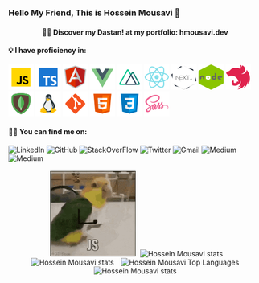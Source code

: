 <!--**hossein13m/hossein13m** is a ✨ _special_ ✨ repository because its `README.md` (this file) appears on your GitHub profile.
Here are some ideas to get you started:
- 🔭 I’m currently working on ...
- 🌱 I’m currently learning ...
- 👯 I’m looking to collaborate on ...
- 🤔 I’m looking for help with ...
- 💬 Ask me about ...7
- 📫 How to reach me: ...
- 😄 Pronouns: ...
- ⚡ Fun fact: ...
-->
<div>
  <h3>Hello My Friend, This is Hossein Mousavi 👋</h3>
  <h4 style="text-align: center">
   👨‍💻 Discover my
    <a style="text-decoration: none !important;" href="https://en.wikipedia.org/wiki/Dastan" target="_blank">
      <span>Dastan!</span>
    </a>
    at my portfolio:
    <a style="text-decoration: none !important;"   href="https://hmousavi.dev/" target="_blank">
      <span> hmousavi.dev </span>
    </a>
  </h4>
</div>


<h4>💡  I have proficiency in: </h4>
  <div>
        <img src="./assets/javascript.png" alt="js"/>
        <img src="./assets/typescript.png" alt="ts"/>
        <img src="./assets/angular.png" alt="angular"/>
        <img src="./assets/vue-js.png" alt="vue"/>
        <img src="./assets/nuxtJS.png" alt="nuxtJS"/>
        <img src="./assets/react.png" alt="react"/>
        <img src="./assets/nextJS.png" alt="nextJS"/>
        <img src="./assets/nodeJS.png" alt="nodejs"/>
        <img src="./assets/nestJS.png" alt="nestJS"/>
        <img src="./assets/mongodb.png" alt="mongodb"/>
        <img src="./assets/linux.png" alt="linux"/>
        <img src="./assets/git.png" alt="git"/>
        <img src="./assets/html-5.png" alt="html"/>
        <img src="./assets/css3.png" alt="css"/>
        <img src="./assets/sass.png" alt="sass"/>

[//]: # (        <img src="./assets/tailwindsCss.png" alt="tailwindsCss"/>)
[//]: # (        <img src="./assets/bootstrap.png" alt="bootstrap"/>)
    
<!--  image credit: https://icons8.com/  -->
  </div>
    

  <h4>🕵🏻 You can find me on: </h4> 
<div>
    <a style="text-decoration: none !important" href="https://www.linkedin.com/in/hossein13m" target="_blank"><img src="https://img.shields.io/badge/LinkedIn-0077B5?style=for-the-badge&logo=linkedin&logoColor=white" alt="LinkedIn"/></a>
    <a style="text-decoration: none !important" href="https://github.com/hossein13m/" target="_blank"><img src="https://img.shields.io/badge/GitHub-100000?style=for-the-badge&logo=github&logoColor=white" alt="GitHub"/></a>
    <a style="text-decoration: none !important" href="https://stackoverflow.com/users/10341207/hossein-mousavi" target="_blank"><img src="https://img.shields.io/badge/Stack_Overflow-D64A17?style=for-the-badge&logo=stack-overflow&logoColor=white" alt="StackOverFlow"/></a>
    <a style="text-decoration: none !important" href="https://twitter.com/hossein13m" target="_blank"><img src="https://img.shields.io/badge/Twitter-1DA1F2?style=for-the-badge&logo=twitter&logoColor=white" alt="Twitter"/></a>
    <a style="text-decoration: none !important" href="mailto:dev.hosseinmousavi@gmail.com" target="_blank"><img src="https://img.shields.io/badge/Gmail-D14836?style=for-the-badge&logo=gmail&logoColor=white" alt="Gmail"/></a>
    <a style="text-decoration: none !important" href="https://medium.com/@hossein13m" target="_blank"><img src="https://img.shields.io/badge/Medium-12100E?style=for-the-badge&logo=medium&logoColor=white" alt="Medium"/></a>
    <a style="text-decoration: none !important" href="https://open.spotify.com/episode/5BoFoH3WNYU5khCOCqtogz?si=FZyWIcijSzK6QUocPujjsw" target="_blank"><img src="https://img.shields.io/badge/Spotify-1ED760?&style=for-the-badge&logo=spotify&logoColor=white" alt="Medium"/></a>


</div>

<br/>

<div style="text-align: center" >

   <a style="margin: 5px; text-decoration: none !important; cursor: default"  href="https://hmousavi.dev/" target="_blank">
        <img height="170px" src="./assets/js-bird.gif" alt="JS Bird"/>
   </a> 

   <a style="text-decoration: none !important; cursor: default"  href="https://hmousavi.dev/" target="_blank">
        <img height="200px" width="600px"  src="https://github-profile-summary-cards.vercel.app/api/cards/profile-details?username=hossein13m&theme=dracula" alt="Hossein Mousavi stats"/>
   </a>

   

   <a style="margin: 5px; text-decoration: none !important; cursor: default"  href="https://hmousavi.dev/" target="_blank">
        <img height="170px" src="https://github-profile-summary-cards.vercel.app/api/cards/stats?username=hossein13m&theme=dracula" alt="Hossein Mousavi stats"/>
   </a>


   <a style="margin: 5px; text-decoration: none !important; cursor: default" href="https://hmousavi.dev/" target="_blank">
        <img height="170px"  src="https://github-readme-stats.vercel.app/api/top-langs/?username=hossein13m&show_icons=true&theme=dracula&langs_count=12&layout=compact&hide_border=true" alt="Hossein Mousavi Top Languages"/>
   </a>
   <!-- <a style="margin: 5px; text-decoration: none !important; cursor: default"  href="https://hmousavi.dev/" target="_blank">
        <img height="170px" src="https://github-profile-summary-cards.vercel.app/api/cards/productive-time?username=hossein13m&theme=dracula" alt="Hossein Mousavi stats"/>
   </a> -->

   

   <a style="margin: 5px; text-decoration: none !important; cursor: default"  href="https://hmousavi.dev/" target="_blank">
        <img height="170px" src="https://i.pinimg.com/originals/e4/26/70/e426702edf874b181aced1e2fa5c6cde.gif" alt="Hossein Mousavi stats"/>
   </a>
   
    
</div>

<!-- <div>
    <a style="margin: 5px; text-decoration: none !important; cursor: default; width: 100%"  href="https://hmousavi.dev/" target="_blank">
      <img height="280px" src="https://activity-graph.herokuapp.com/graph?username=hossein13m&theme=dracula" alt="Hossein Mousavi stats"/>
    </a>
</div> -->

